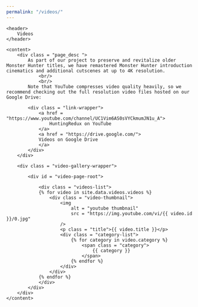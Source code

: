 ```yaml
---
permalink: "/videos/"
---
```


<section class = "sect videos">

    <header>
		Videos
	</header>

    <content>
        <div class = "page_desc ">
            As part of our project to preserve and revitalize older Monster Hunter titles, we have remastered Monster Hunter introduction cinematics and additional cutscenes at up to 4K resolution. 
                <br/>
                <br/>
            Note that YouTube compresses video quality heavily, so we recommend checking out the full resolution video files hosted on our Google Drive:

            <div class = "link-wrapper">
                <a href = "https://www.youtube.com/channel/UC1Vim6AS0sVYCkmumJN1u_A">
                    HuntingRedux on YouTube
                </a>
                <a href = "https://drive.google.com/">
                Videos on Google Drive
                </a>
            </div>
        </div>

        <div class = "video-gallery-wrapper">
            
            <div id = "video-page-root">

                <div class = "videos-list">
                {% for video in site.data.videos.videos %}
                    <div class = "video-thumbnail">
                        <img 
                            alt = "youtube thumbnail" 
                            src = "https://img.youtube.com/vi/{{ video.id }}/0.jpg"
                        />
                        <p class = "title">{{ video.title }}</p>
                        <div class = "category-list">
                            {% for category in video.category %}
                                <span class = "category">
                                    {{ category }}
                                </span>
                            {% endfor %}
                        </div>
                    </div>
                {% endfor %}
                </div>
            </div>
        </div>
    </content>

</section>